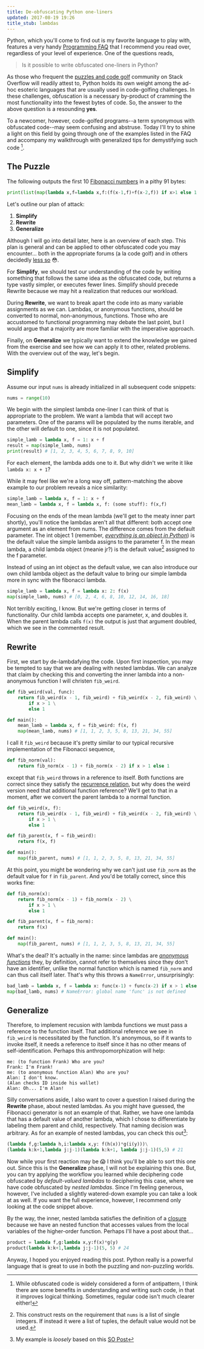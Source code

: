 ```yaml
---
title: De-obfuscating Python one-liners
updated: 2017-08-19 19:26
title_stub: lambdas
---
```


Python, which you'll come to find out is my favorite language to play with, features a very handy [Programming FAQ][progfaq] that I recommend you read over, regardless of your level of experience. One of the questions reads,

> Is it possible to write obfuscated one-liners in Python?


As those who frequent the [puzzles and code golf][pcg] community on Stack Overflow will readily attest to, Python holds its own weight among the ad-hoc esoteric languages that are usually used in code-golfing challenges. In these challenges, obfuscation is a necessary by-product of cramming the most functionality into the fewest bytes of code. So, the answer to the above question is a resounding **yes**.

To a newcomer, however, code-golfed programs--a term synonymous with obfuscated code--may seem confusing and abstruse. Today I'll try to shine a light on this field by going through one of the examples listed in the FAQ and accompany my walkthrough with generalized tips for demystifying such code [^1].

## The Puzzle

The following outputs the first 10 [Fibonacci numbers][fibonacci] in a pithy 91 bytes:

```python
print(list(map(lambda x,f=lambda x,f:(f(x-1,f)+f(x-2,f)) if x>1 else 1:f(x,f), range(10))))
```

Let's outline our plan of attack:
1. **Simplify**
2. **Rewrite**
3. **Generalize**

Although I will go into detail later, here is an overview of each step. This plan is general and can be applied to other obfuscated code you may encounter... both in the appropriate forums (a la code golf) and in others decidedly [less so][enterprise] 😳.

For **Simplify**, we should test our understanding of the code by writing something that follows the same idea as the obfuscated code, but returns a type vastly simpler, or executes fewer lines. Simplify should precede Rewrite because we may hit a realization that reduces our workload.

During **Rewrite**, we want to break apart the code into as many variable assignments as we can. Lambdas, or anonymous functions, should be converted to normal, non-anonymous, functions. Those who are accustomed to functional programming may debate the last point, but I would argue that a majority are more familiar with the imperative approach.

Finally, on **Generalize** we typically want to extend the knowledge we gained from the exercise and see how we can apply it to other, related problems. With the overview out of the way, let's begin.

## Simplify

Assume our input `nums` is already initialized in all subsequent code snippets:

```python
nums = range(10)
```

We begin with the simplest lambda one-liner I can think of that is appropriate to the problem. We want a lambda that will accept two parameters. One of the params will be populated by the nums iterable, and the other will default to one, since it is not populated.

```python
simple_lamb = lambda x, f = 1: x + f
result = map(simple_lamb, nums)
print(result) # [1, 2, 3, 4, 5, 6, 7, 8, 9, 10]
```

For each element, the lambda adds one to it. But why didn't we write it like `lambda x: x + 1`?

While it may feel like we're a long way off, pattern-matching the above example to our problem reveals a nice similarity:

```python
simple_lamb = lambda x, f = 1: x + f
mean_lamb = lambda x, f = lambda x, f: (some stuff): f(x,f)
```

Focusing on the ends of the mean lambda (we'll get to the meaty inner part shortly), you'll notice the lambdas aren't all that different: both accept one argument as an element from nums. The difference comes from the default parameter. The int object 1 (remember, _[everything is an object in Python][everything]_) is the default value the simple lambda assigns to the parameter f. In the mean lambda, a child lambda object (meanie jr?) is the default value[^2] assigned to the f parameter. 

Instead of using an int object as the default value, we can also introduce our own child lambda object as the default value to bring our simple lambda more in sync with the fibonacci lambda.

```python
simple_lamb = lambda x, f = lambda x: 2: f(x)
map(simple_lamb, nums) # [0, 2, 4, 6, 8, 10, 12, 14, 16, 18]
```

Not terribly exciting, I know. But we're getting closer in terms of functionality. Our child lambda accepts one parameter, x, and doubles it. When the parent lambda calls `f(x)` the output is just that argument doubled, which we see in the commented result.

## Rewrite

First, we start by de-lambdafying the code. Upon first inspection, you may be tempted to say that we are dealing with nested lambdas. We can analyze that claim by checking this and converting the inner lambda into a non-anonymous function I will christen `fib_weird`.

```python
def fib_weird(val, func):
	return fib_weird(x - 1, fib_weird) + fib_weird(x - 2, fib_weird) \
		if x > 1 \
		else 1

def main():
	mean_lamb = lambda x, f = fib_weird: f(x, f)
	map(mean_lamb, nums) # [1, 1, 2, 3, 5, 8, 13, 21, 34, 55]
```

I call it `fib_weird` because it's pretty similar to our typical recursive implementation of the Fibonacci sequence, 

```python
def fib_norm(val):
	return fib_norm(x - 1) + fib_norm(x - 2) if x > 1 else 1
```

except that `fib_weird` throws in a reference to itself. Both functions are correct since they satisfy the [recurrence relation][fibrecur], but why does the weird version need that additional function reference? We'll get to that in a moment, after we convert the parent lambda to a normal function.

```python
def fib_weird(x, f):
    return fib_weird(x - 1, fib_weird) + fib_weird(x - 2, fib_weird) \
        if x > 1 \
        else 1

def fib_parent(x, f = fib_weird):
	return f(x, f)

def main():
	map(fib_parent, nums) # [1, 1, 2, 3, 5, 8, 13, 21, 34, 55]
```

At this point, you might be wondering why we can't just use `fib_norm` as the default value for `f` in `fib_parent`. And you'd be totally correct, since this works fine:

```python
def fib_norm(x):
    return fib_norm(x - 1) + fib_norm(x - 2) \
        if x > 1 \
        else 1

def fib_parent(x, f = fib_norm):
	return f(x)

def main():
	map(fib_parent, nums) # [1, 1, 2, 3, 5, 8, 13, 21, 34, 55]
```

What's the deal? It's actually in the name: since lambdas are _[anonymous functions][anonymous]_ they, by definition, cannot refer to themselves since they don't have an identifier, unlike the normal function which is named `fib_norm` and can thus call itself later. That's why this throws a `NameError`, unsurprisingly:

```python
bad_lamb = lambda x, f = lambda x: func(x-1) + func(x-2) if x > 1 else 1: f(x)
map(bad_lamb, nums) # NameError: global name 'func' is not defined
```

## Generalize

Therefore, to implement recusion with lambda functions we must pass a reference to the function itself. That additional reference we see in `fib_weird` is necessitated by the function. It's anonymous, so if it wants to invoke itself, it needs a reference to itself since it has no other means of self-identification. Perhaps this anthropomorphization will help:

```text
me: (to function Frank) Who are you?
Frank: I'm Frank!
me: (to anonymous function Alan) Who are you?
Alan: I don't know.
(Alan checks ID inside his wallet)
Alan: Oh... I'm Alan!
```

Silly conversations aside, I also want to cover a question I raised during the **Rewrite** phase, about nested lambdas. As you might have guessed, the Fibonacci generator is not an example of that. Rather, we have one lambda that has a default value of another lambda, which I chose to differentiate by labeling them parent and child, respectively. That naming decision was arbitrary. As for an example of nested lambdas, you can check this out[^3]:

```python
(lambda f,g:lambda h,i:lambda x,y: f(h(x))*g(i(y)))\
(lambda k:k+1,lambda j:j-1)(lambda k:k+1, lambda j:j-1)(5,5) # 21
```

Now while your first reaction may be 😱 I think you'll be able to sort this one out. Since this is the **Generalize** phase, I will not be explaining this one. But, you can try applying the workflow you learned while deciphering code obfuscated by _default-valued lambdas_ to deciphering this case, where we have code obfuscated by _nested lambdas_. Since I'm feeling generous, however, I've included a slightly watered-down example you can take a look at as well. If you want the full experience, however, I recommend only looking at the code snippet above.

By the way, the inner, nested lambda satisfies the definition of a [closure][closure] because we have an nested function that accesses values from the local variables of the higher-order function. Perhaps I'll have a post about that...

```python
product = lambda f,g:lambda x,y:f(x)*g(y)
product(lambda k:k+1,lambda j:j-1)(5, 5) # 24
```

Anyway, I hoped you enjoyed reading this post. Python really is a powerful language that is great to use in both the puzzling and non-puzzling worlds.

[^1]: While obfuscated code is widely considered a form of antipattern, I think there are some benefits in understanding and writing such code, in that it improves logical thinking. Sometimes, regular code isn't much clearer either!
[^2]: This construct rests on the requirement that `nums` is a list of single integers. If instead it were a list of tuples, the default value would not be used.
[^3]: My example is _loosely_ based on this [SO Post][nested]

[progfaq]: https://docs.python.org/3/faq/programming.html
[pcg]: https://codegolf.stackexchange.com/
[fibonacci]: https://en.wikipedia.org/wiki/Fibonacci_number
[enterprise]: https://en.wikipedia.org/wiki/Enterprise_software
[everything]: https://pythoninternal.wordpress.com/2014/08/11/everythings-an-object/
[fibrecur]: https://en.wikipedia.org/wiki/Recurrence_relation#Fibonacci_numbers
[anonymous]: https://en.wikipedia.org/wiki/Anonymous_function
[nested]: https://stackoverflow.com/questions/36391807/understanding-nested-lambda-function-behaviour-in-python
[closure]: https://en.wikipedia.org/wiki/Closure_(computer_programming)
